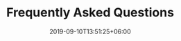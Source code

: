 ---
title: "Frequently Asked Questions"
date: 2019-09-10T13:51:25+06:00
draft: false
description: "this is meta description"
bg_image : "images/bg/chainedespuys.jpg"
---